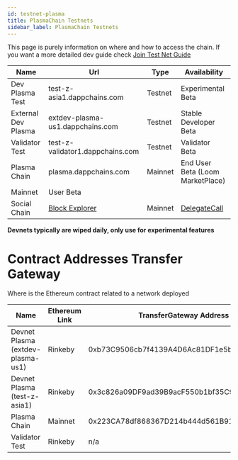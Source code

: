 ```yaml
---
id: testnet-plasma
title: PlasmaChain Testnets
sidebar_label: PlasmaChain Testnets
---
```


This page is purely information on where and how to access the chain.
If you want a more detailed dev guide check [Join Test Net Guide](join-testnet.html)

Name           | Url                              | Type      | Availability
-------------- | -------------------------------- | --------- |----------------
Dev Plasma Test| test-z-asia1.dappchains.com      | Testnet   | Experimental Beta
External Dev Plasma | extdev-plasma-us1.dappchains.com | Testnet   | Stable Developer Beta
Validator Test | test-z-validator1.dappchains.com | Testnet   | Validator Beta
Plasma Chain   | plasma.dappchains.com            | Mainnet   | End User Beta (Loom MarketPlace)
Mainnet   | User Beta
Social Chain   | [Block Explorer](https://blockchain.delegatecall.com) | Mainnet | [DelegateCall](https://delegatecall.com)


**Devnets typically are wiped daily, only use for experimental features**

# Contract Addresses Transfer Gateway

Where is the Ethereum contract related to a network deployed

Name           | Ethereum Link | TransferGateway Address
-------------  | ------------- | ------------------------
Devnet Plasma (extdev-plasma-us1)  | Rinkeby       | 0xb73C9506cb7f4139A4D6Ac81DF1e5b6756Fab7A2
Devnet Plasma (test-z-asia1) | Rinkeby       | 0x3c826a09DF9ad39B9acF550b1bf35C9b6AfCd943
Plasma Chain   | Mainnet       | 0x223CA78df868367D214b444d561B9123c018963A
Validator Test | Rinkeby       | n/a
